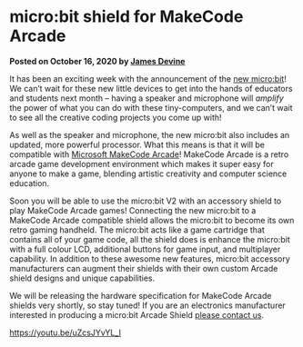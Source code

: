 # micro:bit shield for MakeCode Arcade

**Posted on October 16, 2020 by [James Devine](https://github.com/jamesadevine)**

It has been an exciting week with the announcement of the [new micro:bit](https://microbit.org/new-microbit/)! We can’t wait for these new little devices to get into the hands of educators and students next month – having a speaker and microphone will _amplify_ the power of what you can do with these tiny-computers, and we can’t wait to see all the creative coding projects you come up with!

As well as the speaker and microphone, the new micro:bit also includes an updated, more powerful processor. What this means is that it will be compatible with [Microsoft MakeCode Arcade](https://arcade.makecode.com/)! MakeCode Arcade is a retro arcade game development environment which makes it super easy for anyone to make a game, blending artistic creativity and computer science education.

Soon you will be able to use the micro:bit V2 with an accessory shield to play MakeCode Arcade games! Connecting the new micro:bit to a MakeCode Arcade compatible shield allows the micro:bit to become its own retro gaming handheld. The micro:bit acts like a game cartridge that contains all of your game code, all the shield does is enhance the micro:bit with a full colour LCD, additional buttons for game input, and multiplayer capability. In addition to these awesome new features, micro:bit accessory manufacturers can augment their shields with their own custom Arcade shield designs and unique capabilities.

We will be releasing the hardware specification for MakeCode Arcade shields very shortly, so stay tuned! If you are an electronics manufacturer interested in producing a micro:bit Arcade Shield [please contact us](mailto:arcadehdw@microsoft.com).

https://youtu.be/uZcsJYvYL_I
